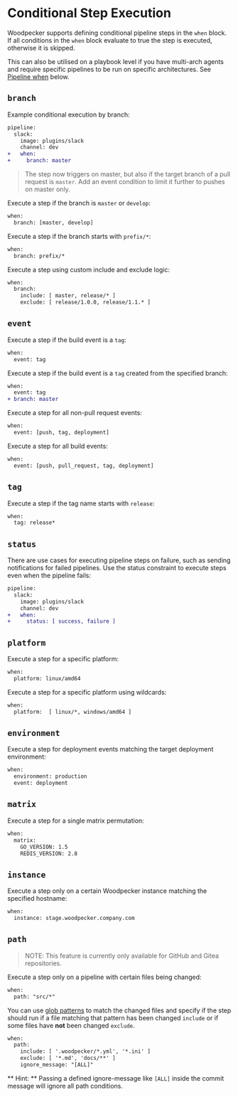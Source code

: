 # Conditional Step Execution

Woodpecker supports defining conditional pipeline steps in the `when` block. If all conditions in the `when` block evaluate to true the step is executed, otherwise it is skipped.

This can also be utilised on a playbook level if you have multi-arch agents and require specific pipelines to be run on specific architectures. See [Pipeline when](#Pipeline-Conditionals) below.

## `branch`

Example conditional execution by branch:

```diff
pipeline:
  slack:
    image: plugins/slack
    channel: dev
+   when:
+     branch: master
```

> The step now triggers on master, but also if the target branch of a pull request is `master`. Add an event condition to limit it further to pushes on master only.

Execute a step if the branch is `master` or `develop`:

```diff
when:
  branch: [master, develop]
```

Execute a step if the branch starts with `prefix/*`:

```diff
when:
  branch: prefix/*
```

Execute a step using custom include and exclude logic:

```diff
when:
  branch:
    include: [ master, release/* ]
    exclude: [ release/1.0.0, release/1.1.* ]
```

## `event`

Execute a step if the build event is a `tag`:

```diff
when:
  event: tag
```

Execute a step if the build event is a `tag` created from the specified branch:

```diff
when:
  event: tag
+ branch: master
```

Execute a step for all non-pull request events:

```diff
when:
  event: [push, tag, deployment]
```

Execute a step for all build events:

```diff
when:
  event: [push, pull_request, tag, deployment]
```

## `tag`

Execute a step if the tag name starts with `release`:

```diff
when:
  tag: release*
```

## `status`

There are use cases for executing pipeline steps on failure, such as sending notifications for failed pipelines. Use the status constraint to execute steps even when the pipeline fails:

```diff
pipeline:
  slack:
    image: plugins/slack
    channel: dev
+   when:
+     status: [ success, failure ]
```

## `platform`

Execute a step for a specific platform:

```diff
when:
  platform: linux/amd64
```

Execute a step for a specific platform using wildcards:

```diff
when:
  platform:  [ linux/*, windows/amd64 ]
```

## `environment`

Execute a step for deployment events matching the target deployment environment:

```diff
when:
  environment: production
  event: deployment
```

## `matrix`

Execute a step for a single matrix permutation:

```diff
when:
  matrix:
    GO_VERSION: 1.5
    REDIS_VERSION: 2.8
```

## `instance`

Execute a step only on a certain Woodpecker instance matching the specified hostname:

```diff
when:
  instance: stage.woodpecker.company.com
```

## `path`

> NOTE: This feature is currently only available for GitHub and Gitea repositories.

Execute a step only on a pipeline with certain files being changed:

```diff
when:
  path: "src/*"
```

You can use [glob patterns](https://github.com/bmatcuk/doublestar#patterns) to match the changed files and specify if the step should run if a file matching that pattern has been changed `include` or if some files have **not** been changed `exclude`.

```diff
when:
  path:
    include: [ '.woodpecker/*.yml', '*.ini' ]
    exclude: [ '*.md', 'docs/**' ]
    ignore_message: "[ALL]"
```

** Hint: ** Passing a defined ignore-message like `[ALL]` inside the commit message will ignore all path conditions.
